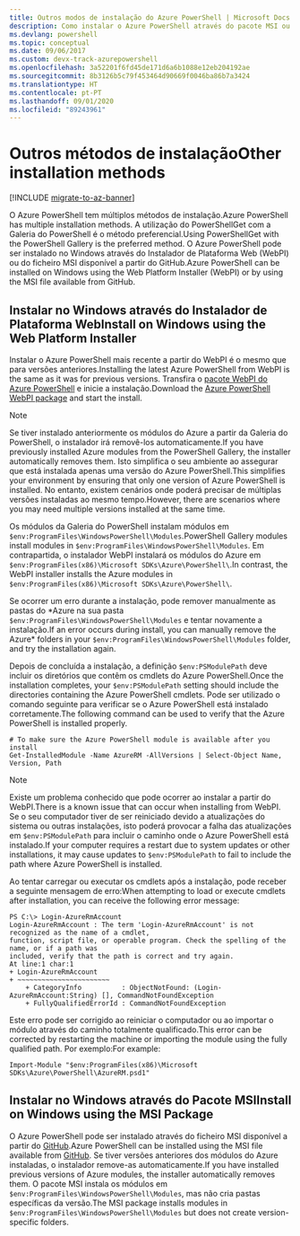 ```yaml
---
title: Outros modos de instalação do Azure PowerShell | Microsoft Docs
description: Como instalar o Azure PowerShell através do pacote MSI ou do Instalador de Plataforma Web.
ms.devlang: powershell
ms.topic: conceptual
ms.date: 09/06/2017
ms.custom: devx-track-azurepowershell
ms.openlocfilehash: 3a52201f6fd45de171d6a6b1088e12eb204192ae
ms.sourcegitcommit: 8b3126b5c79f453464d90669f0046ba86b7a3424
ms.translationtype: HT
ms.contentlocale: pt-PT
ms.lasthandoff: 09/01/2020
ms.locfileid: "89243961"
---
```

# <a name="other-installation-methods"></a><span data-ttu-id="d2fb6-103">Outros métodos de instalação</span><span class="sxs-lookup"><span data-stu-id="d2fb6-103">Other installation methods</span></span>

[!INCLUDE [migrate-to-az-banner](../../includes/migrate-to-az-banner.md)]

<span data-ttu-id="d2fb6-104">O Azure PowerShell tem múltiplos métodos de instalação.</span><span class="sxs-lookup"><span data-stu-id="d2fb6-104">Azure PowerShell has multiple installation methods.</span></span> <span data-ttu-id="d2fb6-105">A utilização do PowerShellGet com a Galeria do PowerShell é o método preferencial.</span><span class="sxs-lookup"><span data-stu-id="d2fb6-105">Using PowerShellGet with the PowerShell Gallery is the preferred method.</span></span> <span data-ttu-id="d2fb6-106">O Azure PowerShell pode ser instalado no Windows através do Instalador de Plataforma Web (WebPI) ou do ficheiro MSI disponível a partir do GitHub.</span><span class="sxs-lookup"><span data-stu-id="d2fb6-106">Azure PowerShell can be installed on Windows using the Web Platform Installer (WebPI) or by using the MSI file available from GitHub.</span></span>

## <a name="install-on-windows-using-the-web-platform-installer"></a><span data-ttu-id="d2fb6-107">Instalar no Windows através do Instalador de Plataforma Web</span><span class="sxs-lookup"><span data-stu-id="d2fb6-107">Install on Windows using the Web Platform Installer</span></span>

<span data-ttu-id="d2fb6-108">Instalar o Azure PowerShell mais recente a partir do WebPI é o mesmo que para versões anteriores.</span><span class="sxs-lookup"><span data-stu-id="d2fb6-108">Installing the latest Azure PowerShell from WebPI is the same as it was for previous versions.</span></span>
<span data-ttu-id="d2fb6-109">Transfira o [pacote WebPI do Azure PowerShell](https://aka.ms/webpi-azps) e inicie a instalação.</span><span class="sxs-lookup"><span data-stu-id="d2fb6-109">Download the [Azure PowerShell WebPI package](https://aka.ms/webpi-azps) and start the install.</span></span>

> [!NOTE]
> <span data-ttu-id="d2fb6-110">Se tiver instalado anteriormente os módulos do Azure a partir da Galeria do PowerShell, o instalador irá removê-los automaticamente.</span><span class="sxs-lookup"><span data-stu-id="d2fb6-110">If you have previously installed Azure modules from the PowerShell Gallery, the installer automatically removes them.</span></span> <span data-ttu-id="d2fb6-111">Isto simplifica o seu ambiente ao assegurar que está instalada apenas uma versão do Azure PowerShell.</span><span class="sxs-lookup"><span data-stu-id="d2fb6-111">This simplifies your environment by ensuring that only one version of Azure PowerShell is installed.</span></span> <span data-ttu-id="d2fb6-112">No entanto, existem cenários onde poderá precisar de múltiplas versões instaladas ao mesmo tempo.</span><span class="sxs-lookup"><span data-stu-id="d2fb6-112">However, there are scenarios where you may need multiple versions installed at the same time.</span></span>
>
> <span data-ttu-id="d2fb6-113">Os módulos da Galeria do PowerShell instalam módulos em `$env:ProgramFiles\WindowsPowerShell\Modules`.</span><span class="sxs-lookup"><span data-stu-id="d2fb6-113">PowerShell Gallery modules install modules in `$env:ProgramFiles\WindowsPowerShell\Modules`.</span></span> <span data-ttu-id="d2fb6-114">Em contrapartida, o instalador WebPI instalará os módulos do Azure em `$env:ProgramFiles(x86)\Microsoft SDKs\Azure\PowerShell\`.</span><span class="sxs-lookup"><span data-stu-id="d2fb6-114">In contrast, the WebPI installer installs the Azure modules in `$env:ProgramFiles(x86)\Microsoft SDKs\Azure\PowerShell\`.</span></span>
>
> <span data-ttu-id="d2fb6-115">Se ocorrer um erro durante a instalação, pode remover manualmente as pastas do \*Azure na sua pasta `$env:ProgramFiles\WindowsPowerShell\Modules` e tentar novamente a instalação.</span><span class="sxs-lookup"><span data-stu-id="d2fb6-115">If an error occurs during install, you can manually remove the Azure\* folders in your `$env:ProgramFiles\WindowsPowerShell\Modules` folder, and try the installation again.</span></span>

<span data-ttu-id="d2fb6-116">Depois de concluída a instalação, a definição `$env:PSModulePath` deve incluir os diretórios que contêm os cmdlets do Azure PowerShell.</span><span class="sxs-lookup"><span data-stu-id="d2fb6-116">Once the installation completes, your `$env:PSModulePath` setting should include the directories containing the Azure PowerShell cmdlets.</span></span> <span data-ttu-id="d2fb6-117">Pode ser utilizado o comando seguinte para verificar se o Azure PowerShell está instalado corretamente.</span><span class="sxs-lookup"><span data-stu-id="d2fb6-117">The following command can be used to verify that the Azure PowerShell is installed properly.</span></span>

```powershell-interactive
# To make sure the Azure PowerShell module is available after you install
Get-InstalledModule -Name AzureRM -AllVersions | Select-Object Name, Version, Path
```

> [!NOTE]
> <span data-ttu-id="d2fb6-118">Existe um problema conhecido que pode ocorrer ao instalar a partir do WebPI.</span><span class="sxs-lookup"><span data-stu-id="d2fb6-118">There is a known issue that can occur when installing from WebPI.</span></span> <span data-ttu-id="d2fb6-119">Se o seu computador tiver de ser reiniciado devido a atualizações do sistema ou outras instalações, isto poderá provocar a falha das atualizações em `$env:PSModulePath` para incluir o caminho onde o Azure PowerShell está instalado.</span><span class="sxs-lookup"><span data-stu-id="d2fb6-119">If your computer requires a restart due to system updates or other installations, it may cause updates to `$env:PSModulePath` to fail to include the path where Azure PowerShell is installed.</span></span>

<span data-ttu-id="d2fb6-120">Ao tentar carregar ou executar os cmdlets após a instalação, pode receber a seguinte mensagem de erro:</span><span class="sxs-lookup"><span data-stu-id="d2fb6-120">When attempting to load or execute cmdlets after installation, you can receive the following error message:</span></span>

```output
PS C:\> Login-AzureRmAccount
Login-AzureRmAccount : The term 'Login-AzureRmAccount' is not recognized as the name of a cmdlet,
function, script file, or operable program. Check the spelling of the name, or if a path was
included, verify that the path is correct and try again.
At line:1 char:1
+ Login-AzureRmAccount
+ ~~~~~~~~~~~~~~~~~~~~~~~
    + CategoryInfo          : ObjectNotFound: (Login-AzureRmAccount:String) [], CommandNotFoundException
    + FullyQualifiedErrorId : CommandNotFoundException
```

<span data-ttu-id="d2fb6-121">Este erro pode ser corrigido ao reiniciar o computador ou ao importar o módulo através do caminho totalmente qualificado.</span><span class="sxs-lookup"><span data-stu-id="d2fb6-121">This error can be corrected by restarting the machine or importing the module using the fully qualified path.</span></span> <span data-ttu-id="d2fb6-122">Por exemplo:</span><span class="sxs-lookup"><span data-stu-id="d2fb6-122">For example:</span></span>

```powershell-interactive
Import-Module "$env:ProgramFiles(x86)\Microsoft SDKs\Azure\PowerShell\AzureRM.psd1"
```

## <a name="install-on-windows-using-the-msi-package"></a><span data-ttu-id="d2fb6-123">Instalar no Windows através do Pacote MSI</span><span class="sxs-lookup"><span data-stu-id="d2fb6-123">Install on Windows using the MSI Package</span></span>

<span data-ttu-id="d2fb6-124">O Azure PowerShell pode ser instalado através do ficheiro MSI disponível a partir do [GitHub](https://github.com/Azure/azure-powershell/releases/latest).</span><span class="sxs-lookup"><span data-stu-id="d2fb6-124">Azure PowerShell can be installed using the MSI file available from [GitHub](https://github.com/Azure/azure-powershell/releases/latest).</span></span> <span data-ttu-id="d2fb6-125">Se tiver versões anteriores dos módulos do Azure instaladas, o instalador remove-as automaticamente.</span><span class="sxs-lookup"><span data-stu-id="d2fb6-125">If you have installed previous versions of Azure modules, the installer automatically removes them.</span></span> <span data-ttu-id="d2fb6-126">O pacote MSI instala os módulos em `$env:ProgramFiles\WindowsPowerShell\Modules`, mas não cria pastas específicas da versão.</span><span class="sxs-lookup"><span data-stu-id="d2fb6-126">The MSI package installs modules in `$env:ProgramFiles\WindowsPowerShell\Modules` but does not create version-specific folders.</span></span>

